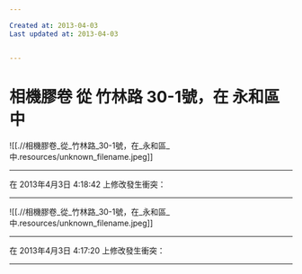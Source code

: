```yaml
---

Created at: 2013-04-03
Last updated at: 2013-04-03


---
```


# 相機膠卷 從 竹林路 30-1號，在 永和區 中


![[.//相機膠卷_從_竹林路_30-1號，在_永和區_中.resources/unknown_filename.jpeg]]

* * *

在 2013年4月3日 4:18:42 上修改發生衝突：

* * *

![[.//相機膠卷_從_竹林路_30-1號，在_永和區_中.resources/unknown_filename.jpeg]]

* * *

在 2013年4月3日 4:17:20 上修改發生衝突：

* * *

